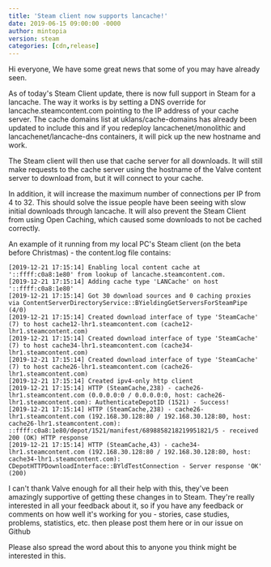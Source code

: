```yaml
---                                                 
title: 'Steam client now supports lancache!'
date: 2019-06-15 09:00:00 -0000
author: mintopia
version: steam
categories: [cdn,release]
---
```

Hi everyone, We have some great news that some of you may have already seen.

As of today's Steam Client update, there is now full support in Steam for a lancache. The way it works is by setting a DNS override for lancache.steamcontent.com pointing to the IP address of your cache server. The cache domains list at uklans/cache-domains has already been updated to include this and if you redeploy lancachenet/monolithic and lancachenet/lancache-dns containers, it will pick up the new hostname and work.

The Steam client will then use that cache server for all downloads. It will still make requests to the cache server using the hostname of the Valve content server to download from, but it will connect to your cache.

In addition, it will increase the maximum number of connections per IP from 4 to 32. This should solve the issue people have been seeing with slow initial downloads through lancache. It will also prevent the Steam Client from using Open Caching, which caused some downloads to not be cached correctly.

An example of it running from my local PC's Steam client (on the beta before Christmas) - the content.log file contains:

```
[2019-12-21 17:15:14] Enabling local content cache at '::ffff:c0a8:1e80' from lookup of lancache.steamcontent.com.
[2019-12-21 17:15:14] Adding cache type 'LANCache' on host '::ffff:c0a8:1e80'
[2019-12-21 17:15:14] Got 30 download sources and 0 caching proxies via ContentServerDirectoryService::BYieldingGetServersForSteamPipe (4/0)
[2019-12-21 17:15:14] Created download interface of type 'SteamCache' (7) to host cache12-lhr1.steamcontent.com (cache12-lhr1.steamcontent.com)
[2019-12-21 17:15:14] Created download interface of type 'SteamCache' (7) to host cache34-lhr1.steamcontent.com (cache34-lhr1.steamcontent.com)
[2019-12-21 17:15:14] Created download interface of type 'SteamCache' (7) to host cache26-lhr1.steamcontent.com (cache26-lhr1.steamcontent.com)
[2019-12-21 17:15:14] Created ipv4-only http client
[2019-12-21 17:15:14] HTTP (SteamCache,238) - cache26-lhr1.steamcontent.com (0.0.0.0:0 / 0.0.0.0:0, host: cache26-lhr1.steamcontent.com): AuthenticateDepotID (1521) - Success!
[2019-12-21 17:15:14] HTTP (SteamCache,238) - cache26-lhr1.steamcontent.com (192.168.30.128:80 / 192.168.30.128:80, host: cache26-lhr1.steamcontent.com): ::ffff:c0a8:1e80/depot/1521/manifest/6898858218219951821/5 - received 200 (OK) HTTP response
[2019-12-21 17:15:14] HTTP (SteamCache,43) - cache34-lhr1.steamcontent.com (192.168.30.128:80 / 192.168.30.128:80, host: cache34-lhr1.steamcontent.com): CDepotHTTPDownloadInterface::BYldTestConnection - Server response 'OK' (200)
```

I can't thank Valve enough for all their help with this, they've been amazingly supportive of getting these changes in to Steam. They're really interested in all your feedback about it, so if you have any feedback or comments on how well it's working for you - stories, case studies, problems, statistics, etc. then please post them here or in our issue on Github

Please also spread the word about this to anyone you think might be interested in this.
